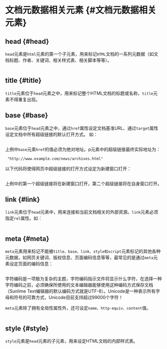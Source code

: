 # 文档元数据相关元素 {#文档元数据相关元素}

## head {#head}

`head`元素是`html`元素的第一个子元素，用来标记`HTML`文档的一系列元数据（如文档标题、作者、关键词、相关样式表、相关脚本等等）。

```

```

## title {#title}

`title`元素位于`head`元素之中，用来标记整个HTML文档的标题或名称，`title`元素不得重复出现。

## base {#base}

`base`元素位于`head`元素之中，通过`href`属性设定文档基准URL、通过`target`属性设定文档中所有超级链接的默认打开方式。 如：

```

```

上例中`base`元素`href`的值必须为绝对地址。p元素中的超级链接最终实际地址为：

```
 "http://www.example.com/news/archives.html"

```

以下代码将使得网页中超级链接的打开方式设定为新建窗口打开：

```

```

上例中的第一个超级链接将在新建窗口打开，第二个超级链接将在自身窗口打开。

## link {#link}

`link`元素位于`head`元素中，用来连接和当前文档相关的外部资源。`link`元素必须指定`rel`属性。如：

```

```

## meta {#meta}

`meta`元素用来标记不能被`title、base、link、style和script`元素标记的其他各种元数据，如网页关键词、版权信息、页面编码信息等等，最常见的是通过`meta`元素设定页面的编码信息：

```

```

字符编码是一项极为复杂的主题，字符编码指示文件将显示什么字符，在选择一种字符编码之前，必须确保所使用的文本编辑器能够使用这种编码方式保存文档（Sunlime Text编辑器的默认编码方式就是UTF-8）。Unicode是一种表示所有字母和符号的可靠方式，Unicode目前支持超过99000个字符！

`meta`元素除了拥有全局性属性外，还可设定`name、http-equiv、content`值。

```

```

## style {#style}

`style`元素是`head`元素的子元素，用来设定HTML文档的内部样式表。

```

```



